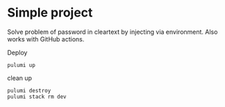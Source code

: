 # Simple project

Solve problem of password in cleartext by injecting via environment. Also works with GitHub actions.

Deploy
```
pulumi up
```

clean up 
```
pulumi destroy
pulumi stack rm dev
```
